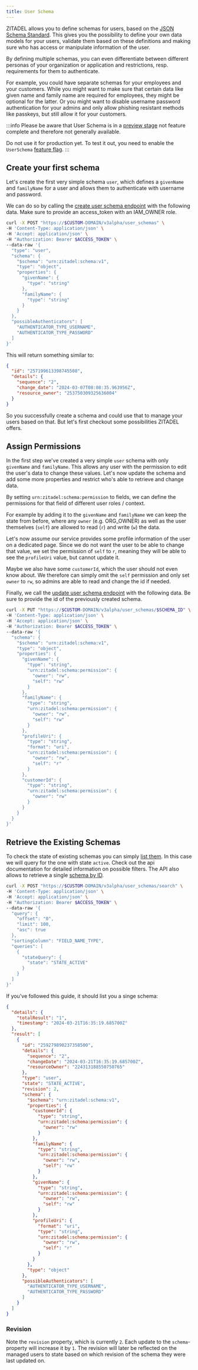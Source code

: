 ```yaml
---
title: User Schema
---
```


ZITADEL allows you to define schemas for users, based on the [JSON Schema Standard](https://json-schema.org/). 
This gives you the possibility to define your own data models for your users, validate them based on these definitions
and making sure who has access or manipulate information of the user.

By defining multiple schemas, you can even differentiate between different personas of your organization or application
and restrictions, resp. requirements for them to authenticate. 

For example, you could have separate schemas for your employees and your customers. While you might want to make sure that
certain data like given name and family name are required for employees, they might be optional for the latter.
Or you might want to disable username password authentication for your admins and only allow phishing resistant methods like passkeys,
but still allow it for your customers.

:::info
Please be aware that User Schema is in a [preview stage](/support/software-release-cycles-support#preview) not feature complete
and therefore not generally available.

Do not use it for production yet. To test it out, you need to enable the `UserSchema` [feature flag](/apis/resources/feature_service_v2/feature-service).
:::

## Create your first schema

Let's create the first very simple schema `user`, which defines a `givenName` and `familyName` for a user and allows them to
authenticate with username and password.

We can do so by calling the [create user schema endpoint](/docs/apis/resources/user_schema_service_v3/user-schema-service-create-user-schema)
with the following data. Make sure to provide an access_token with an IAM_OWNER role.

```bash
curl -X POST "https://$CUSTOM-DOMAIN/v3alpha/user_schemas" \
-H 'Content-Type: application/json' \
-H 'Accept: application/json' \
-H "Authorization: Bearer $ACCESS_TOKEN" \
--data-raw '{
  "type": "user",
  "schema": {
    "$schema": "urn:zitadel:schema:v1",
    "type": "object",
    "properties": {
      "givenName": {
        "type": "string"
      },
      "familyName": {
        "type": "string"
      }
    }
  },
  "possibleAuthenticators": [
    "AUTHENTICATOR_TYPE_USERNAME",
    "AUTHENTICATOR_TYPE_PASSWORD"
  ]
}'
```

This will return something similar to:
```json
{
  "id": "257199613398745508",
  "details": {
    "sequence": "2",
    "change_date": "2024-03-07T08:08:35.963956Z",
    "resource_owner": "253750309325636004"
  }
}
```

So you successfully create a schema and could use that to manage your users based on that.
But let's first checkout some possibilities ZITADEL offers.

## Assign Permissions

In the first step we've created a very simple `user` schema with only `givenName` and `familyName`.
This allows any user with the permission to edit the user's data to change these values.
Let's now update the schema and add some more properties and restrict who's able to retrieve and change data.

By setting `urn:zitadel:schema:permission` to fields, we can define the permissions for that field of different user roles / context.

For example by adding it to the `givenName` and `familyName` we can keep the state from before, where any `owner` (e.g. ORG_OWNER)
as well as the user themselves (`self`) are allowed to read (`r`) and write (`w`) the data.

Let's now assume our service provides some profile information of the user on a dedicated page.
Since we do not want the user to be able to change that value, we set the permission of `self` to `r`, meaning they will be able
to see the `profileUri` value, but cannot update it.

Maybe we also have some `customerId`, which the user should not even know about. We therefore can simply omit the `self` permission
and only set `owner` to `rw`, so admins are able to read and change the id if needed.

Finally, we call the [update user schema endpoint](/docs/apis/resources/user_schema_service_v3/user-schema-service-update-user-schema)
with the following data. Be sure to provide the id of the previously created schema.

```bash
curl -X PUT "https://$CUSTOM-DOMAIN/v3alpha/user_schemas/$SCHEMA_ID" \
-H 'Content-Type: application/json' \
-H 'Accept: application/json' \
-H "Authorization: Bearer $ACCESS_TOKEN" \
--data-raw '{
  "schema": {
    "$schema": "urn:zitadel:schema:v1",
    "type": "object",
    "properties": {
      "givenName": {
        "type": "string",
        "urn:zitadel:schema:permission": {
          "owner": "rw",
          "self": "rw"
        }
      },
      "familyName": {
        "type": "string",
        "urn:zitadel:schema:permission": {
          "owner": "rw",
          "self": "rw"
        }
      },
      "profileUri": {
        "type": "string",
        "format": "uri",
        "urn:zitadel:schema:permission": {
          "owner": "rw",
          "self": "r"
        }
      },
      "customerId": {
        "type": "string",
        "urn:zitadel:schema:permission": {
          "owner": "rw"
        }
      }
    }
  }
}'
```

## Retrieve the Existing Schemas

To check the state of existing schemas you can simply [list them](/apis/resources/user_schema_service_v3/user-schema-service-list-user-schemas).
In this case we will query for the one with state `active`. Check out the api documentation for detailed information on possible filters.
The API also allows to retrieve a single [schema by ID](/apis/resources/user_schema_service_v3/user-schema-service-get-user-schema-by-id).

```bash
curl -X POST "https://$CUSTOM-DOMAIN/v3alpha/user_schemas/search" \
-H 'Content-Type: application/json' \
-H 'Accept: application/json' \
-H "Authorization: Bearer $ACCESS_TOKEN" \
--data-raw '{
  "query": {
    "offset": "0",
    "limit": 100,
    "asc": true
  },
  "sortingColumn": "FIELD_NAME_TYPE",
  "queries": [
    {
      "stateQuery": {
        "state": "STATE_ACTIVE"
      }
    }
  ]
}'
```

If you've followed this guide, it should list you a singe schema:

```json
{
  "details": {
    "totalResult": "1",
    "timestamp": "2024-03-21T16:35:19.685700Z"
  },
  "result": [
    {
      "id": "259279890237358500",
      "details": {
        "sequence": "2",
        "changeDate": "2024-03-21T16:35:19.685700Z",
        "resourceOwner": "224313188550750765"
      },
      "type": "user",
      "state": "STATE_ACTIVE",
      "revision": 2,
      "schema": {
        "$schema": "urn:zitadel:schema:v1",
        "properties": {
          "customerId": {
            "type": "string",
            "urn:zitadel:schema:permission": {
              "owner": "rw"
            }
          },
          "familyName": {
            "type": "string",
            "urn:zitadel:schema:permission": {
              "owner": "rw",
              "self": "rw"
            }
          },
          "givenName": {
            "type": "string",
            "urn:zitadel:schema:permission": {
              "owner": "rw",
              "self": "rw"
            }
          },
          "profileUri": {
            "format": "uri",
            "type": "string",
            "urn:zitadel:schema:permission": {
              "owner": "rw",
              "self": "r"
            }
          }
        },
        "type": "object"
      },
      "possibleAuthenticators": [
        "AUTHENTICATOR_TYPE_USERNAME",
        "AUTHENTICATOR_TYPE_PASSWORD"
      ]
    }
  ]
}
```

### Revision

Note the `revision` property, which is currently `2`. Each update to the `schema`-property will increase
it by `1`. The revision will later be reflected on the managed users to state based on which revision of the schema
they were last updated on.